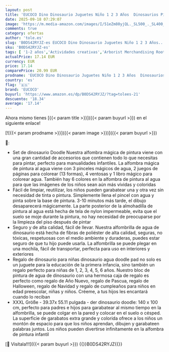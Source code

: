 ```yaml
---
layout: post
title: 'EUCOCO Dino Dinosaurio Juguetes Niño 1 2 3 Años  Dinosaurios Pizarra Magica 6 Infantil Navidad Regalos Cumpleaños Niños 2-3 Años Tapete Magic Niños Juegos Educativos Niños 39.37x 55.11 Pulgada'
date: 2025-09-18 07:29:07
image: 'https://m.media-amazon.com/images/I/51eZm80yjQL._SL500_._SL400_.jpg'
comments: true
category: ofertas
author: 'tole.es'
slug: 'B0DS42RYJZ-es EUCOCO Dino Dinosaurio Juguetes Niño 1 2 3 Años...'
sku: 'B0DS42RYJZ-es'
tags: [ '1-2 años','Actividades creativas','Arborist Merchandising Root','Juguetes','Juguetes y juegos','Pizarras mágicas para niños','Pizarras para niños','Self Service','Special Features Stores','b6d17eda-2c26-45ed-a098-453a9f96e839_0','b6d17eda-2c26-45ed-a098-453a9f96e839_6501','eucoco','navidad','🇪🇸', ]
actualPrice: 17.14 EUR
currency: EUR
price: 17.14
comparePrice: 20.99 EUR
prodname: 'EUCOCO Dino Dinosaurio Juguetes Niño 1 2 3 Años  Dinosaurios Pizarra Magica 6 Infantil Navidad Regalos Cumpleaños Niños 2-3 Años Tapete Magic Niños Juegos Educativos Niños 39.37x 55.11 Pulgada'
country: 'es'
flag: '🇪🇸'
brand: 'EUCOCO'
buyurl: 'https://www.amazon.es/dp/B0DS42RYJZ/?tag=tolees-21'
descuento: '18.34'
average: '17.14'
---
```


Ahora mismo tienes [{{< param title >}}]({{< param buyurl >}}) en el siguiente enlace!

[![{{< param prodname >}}]({{< param image >}})]({{< param buyurl >}})

🔎:

- Set de dinosaurio Doodle Nuestra alfombra mágica de pintura viene con una gran cantidad de accesorios que contienen todo lo que necesitas para pintar, perfecto para manualidades infantiles. La alfombra mágica de pintura al agua viene con 3 pinceles mágicos de agua, 2 juegos de páginas para colorear (13 formas), 4 ventosas y 1 libro mágico para colorear agua. También hay 6 colores en la alfombra de pintura al agua para que las imágenes de los niños sean aún más vívidas y coloridas
- Fácil de limpiar, reutilizar, los niños pueden garabatear una y otra vez sin necesidad de tinta o pintura. Simplemente llena el pincel con agua y pinta sobre la base de pintura. 3-10 minutos más tarde, el dibujo desaparecerá mágicamente. La parte posterior de la almohadilla de pintura al agua está hecha de tela de nylon impermeable, evita que el suelo se moje durante la pintura, no hay necesidad de preocuparse por la limpieza del piso después de pintar
- Seguro y de alta calidad, fácil de llevar. Nuestra alfombrilla de agua de dinosaurio está hecha de fibras de poliéster de alta calidad, seguras, no tóxicas, respetuosas con el medio ambiente y duraderas, puedes estar seguro de que tu hijo puede usarla. La alfombrilla se puede plegar en una mochila, fácil de transportar, perfecta para uso en interiores y exteriores
- Regalo de dinosaurio para niñas dinosaurio agua doodle pad no solo es un juguete para la educación de la primera infancia, sino también un regalo perfecto para niñas de 1, 2, 3, 4, 5, 6 años. Nuestro bloc de pintura de agua de dinosaurio con una hermosa caja de regalo es perfecto como regalo de Año Nuevo, regalo de Pascua, regalo de Halloween, regalo de Navidad y regalo de cumpleaños para niños en edad preescolar, niñas y niños. Créeme, a tus hijos les encantará cuando lo reciban
- XXXL Größe - 39.37x 55.11 pulgada - der dinosaurio doodle: 140 x 100 cm, perfecto para padres e hijos para garabatear al mismo tiempo en la alfombrilla, se puede colgar en la pared y colocar en el suelo o césped. La superficie de garabatos extra grande y colorida ofrece a los niños un montón de espacio para que los niños aprendan, dibujen y garabateen palabras juntos. Los niños pueden divertirse infinitamente en la alfombra de pintura infantil

[🛒 Visítala!!!]({{< param buyurl >}})
{{<world>}}B0DS42RYJZ{{</world>}}
